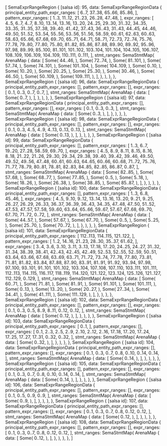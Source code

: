 [
    SemaExprRangeRegion {
        [salsa id]: 95,
        data: SemaExprRangeRegionData {
            principal_entity_path_expr_ranges: [
                6..7,
                37..38,
                65..66,
                85..86,
            ],
            pattern_expr_ranges: [
                1..3,
                11..12,
                21..23,
                26..28,
                47..48,
            ],
            expr_ranges: [
                4..5,
                6..7,
                4..7,
                8..10,
                13..14,
                13..16,
                13..20,
                24..25,
                29..30,
                31..32,
                34..35,
                33..35,
                31..35,
                37..38,
                39..40,
                41..42,
                37..43,
                36..43,
                31..43,
                44..45,
                44..46,
                49..50,
                51..52,
                53..54,
                55..56,
                53..56,
                51..56,
                58..59,
                60..61,
                62..63,
                60..63,
                58..63,
                65..66,
                67..68,
                69..70,
                65..71,
                64..71,
                58..71,
                72..73,
                72..74,
                75..76,
                77..78,
                79..80,
                77..80,
                75..80,
                81..82,
                85..86,
                87..88,
                89..90,
                89..92,
                95..96,
                97..98,
                89..99,
                85..100,
                81..101,
                101..102,
                103..104,
                101..104,
                104..105,
                106..107,
                108..109,
                106..109,
                104..109,
                110..111,
                0..111,
            ],
            stmt_ranges: SemaStmtMap(
                ArenaMap {
                    data: [
                        Some(
                            44..46,
                        ),
                        Some(
                            72..74,
                        ),
                        Some(
                            81..101,
                        ),
                        Some(
                            57..74,
                        ),
                        Some(
                            74..101,
                        ),
                        Some(
                            101..104,
                        ),
                        Some(
                            104..109,
                        ),
                        Some(
                            0..10,
                        ),
                        Some(
                            10..20,
                        ),
                        Some(
                            20..25,
                        ),
                        Some(
                            25..30,
                        ),
                        Some(
                            30..46,
                        ),
                        Some(
                            46..50,
                        ),
                        Some(
                            50..109,
                        ),
                        Some(
                            109..111,
                        ),
                    ],
                },
            ),
        },
    },
    SemaExprRangeRegion {
        [salsa id]: 96,
        data: SemaExprRangeRegionData {
            principal_entity_path_expr_ranges: [],
            pattern_expr_ranges: [],
            expr_ranges: [
                0..1,
                0..3,
                0..7,
                0..7,
            ],
            stmt_ranges: SemaStmtMap(
                ArenaMap {
                    data: [
                        Some(
                            0..7,
                        ),
                    ],
                },
            ),
        },
    },
    SemaExprRangeRegion {
        [salsa id]: 97,
        data: SemaExprRangeRegionData {
            principal_entity_path_expr_ranges: [],
            pattern_expr_ranges: [],
            expr_ranges: [
                0..1,
                0..3,
                0..3,
            ],
            stmt_ranges: SemaStmtMap(
                ArenaMap {
                    data: [
                        Some(
                            0..3,
                        ),
                    ],
                },
            ),
        },
    },
    SemaExprRangeRegion {
        [salsa id]: 98,
        data: SemaExprRangeRegionData {
            principal_entity_path_expr_ranges: [],
            pattern_expr_ranges: [],
            expr_ranges: [
                0..1,
                0..3,
                4..5,
                4..9,
                4..13,
                0..13,
                0..13,
            ],
            stmt_ranges: SemaStmtMap(
                ArenaMap {
                    data: [
                        Some(
                            0..13,
                        ),
                    ],
                },
            ),
        },
    },
    SemaExprRangeRegion {
        [salsa id]: 99,
        data: SemaExprRangeRegionData {
            principal_entity_path_expr_ranges: [],
            pattern_expr_ranges: [
                1..3,
                6..7,
                19..20,
                27..28,
                58..59,
                69..70,
            ],
            expr_ranges: [
                4..5,
                8..9,
                8..11,
                8..15,
                8..16,
                8..18,
                21..22,
                21..26,
                29..30,
                29..34,
                29..38,
                39..40,
                39..42,
                39..46,
                49..50,
                49..52,
                49..56,
                47..48,
                60..61,
                60..63,
                64..65,
                60..66,
                60..68,
                71..72,
                75..76,
                71..77,
                78..79,
                80..81,
                78..81,
                82..83,
                84..85,
                82..85,
                86..87,
                0..87,
            ],
            stmt_ranges: SemaStmtMap(
                ArenaMap {
                    data: [
                        Some(
                            82..85,
                        ),
                        Some(
                            57..68,
                        ),
                        Some(
                            68..77,
                        ),
                        Some(
                            77..85,
                        ),
                        Some(
                            0..5,
                        ),
                        Some(
                            5..18,
                        ),
                        Some(
                            18..26,
                        ),
                        Some(
                            26..38,
                        ),
                        Some(
                            38..85,
                        ),
                        Some(
                            85..87,
                        ),
                    ],
                },
            ),
        },
    },
    SemaExprRangeRegion {
        [salsa id]: 100,
        data: SemaExprRangeRegionData {
            principal_entity_path_expr_ranges: [],
            pattern_expr_ranges: [
                1..3,
                6..8,
                45..46,
            ],
            expr_ranges: [
                4..5,
                9..10,
                9..12,
                13..14,
                13..16,
                13..20,
                9..21,
                9..25,
                26..27,
                26..29,
                26..33,
                36..37,
                36..39,
                36..43,
                34..35,
                47..48,
                47..50,
                51..52,
                47..53,
                47..57,
                57..58,
                59..60,
                63..64,
                65..66,
                59..67,
                57..67,
                67..68,
                69..70,
                67..70,
                71..72,
                0..72,
            ],
            stmt_ranges: SemaStmtMap(
                ArenaMap {
                    data: [
                        Some(
                            44..57,
                        ),
                        Some(
                            57..67,
                        ),
                        Some(
                            67..70,
                        ),
                        Some(
                            0..5,
                        ),
                        Some(
                            5..25,
                        ),
                        Some(
                            25..70,
                        ),
                        Some(
                            70..72,
                        ),
                    ],
                },
            ),
        },
    },
    SemaExprRangeRegion {
        [salsa id]: 101,
        data: SemaExprRangeRegionData {
            principal_entity_path_expr_ranges: [
                112..113,
                114..115,
                121..122,
            ],
            pattern_expr_ranges: [
                1..2,
                14..16,
                21..23,
                28..30,
                35..37,
                61..62,
            ],
            expr_ranges: [
                3..4,
                3..6,
                3..10,
                3..11,
                3..13,
                17..18,
                17..20,
                24..25,
                24..27,
                31..32,
                31..34,
                38..39,
                38..41,
                42..43,
                42..45,
                42..49,
                52..53,
                52..55,
                52..59,
                50..51,
                63..64,
                63..66,
                67..68,
                63..69,
                63..71,
                71..72,
                73..74,
                77..78,
                77..80,
                73..81,
                71..81,
                81..82,
                83..84,
                87..88,
                87..90,
                83..91,
                81..91,
                91..92,
                93..94,
                97..98,
                97..100,
                93..101,
                91..101,
                101..102,
                103..104,
                107..108,
                107..110,
                103..111,
                101..111,
                112..113,
                114..115,
                116..117,
                118..119,
                114..120,
                121..122,
                123..124,
                125..126,
                121..127,
                112..129,
                0..129,
            ],
            stmt_ranges: SemaStmtMap(
                ArenaMap {
                    data: [
                        Some(
                            60..71,
                        ),
                        Some(
                            71..81,
                        ),
                        Some(
                            81..91,
                        ),
                        Some(
                            91..101,
                        ),
                        Some(
                            101..111,
                        ),
                        Some(
                            0..13,
                        ),
                        Some(
                            13..20,
                        ),
                        Some(
                            20..27,
                        ),
                        Some(
                            27..34,
                        ),
                        Some(
                            34..41,
                        ),
                        Some(
                            41..111,
                        ),
                        Some(
                            111..129,
                        ),
                    ],
                },
            ),
        },
    },
    SemaExprRangeRegion {
        [salsa id]: 102,
        data: SemaExprRangeRegionData {
            principal_entity_path_expr_ranges: [],
            pattern_expr_ranges: [],
            expr_ranges: [
                0..1,
                0..3,
                0..5,
                8..9,
                8..11,
                0..12,
                0..12,
            ],
            stmt_ranges: SemaStmtMap(
                ArenaMap {
                    data: [
                        Some(
                            0..12,
                        ),
                    ],
                },
            ),
        },
    },
    SemaExprRangeRegion {
        [salsa id]: 103,
        data: SemaExprRangeRegionData {
            principal_entity_path_expr_ranges: [
                0..1,
            ],
            pattern_expr_ranges: [],
            expr_ranges: [
                0..1,
                2..3,
                2..5,
                2..9,
                2..10,
                2..12,
                2..16,
                17..18,
                17..20,
                17..24,
                17..25,
                17..27,
                17..31,
                0..32,
                0..32,
            ],
            stmt_ranges: SemaStmtMap(
                ArenaMap {
                    data: [
                        Some(
                            0..32,
                        ),
                    ],
                },
            ),
        },
    },
    SemaExprRangeRegion {
        [salsa id]: 104,
        data: SemaExprRangeRegionData {
            principal_entity_path_expr_ranges: [],
            pattern_expr_ranges: [],
            expr_ranges: [
                0..1,
                0..3,
                0..7,
                0..8,
                0..10,
                0..14,
                0..14,
            ],
            stmt_ranges: SemaStmtMap(
                ArenaMap {
                    data: [
                        Some(
                            0..14,
                        ),
                    ],
                },
            ),
        },
    },
    SemaExprRangeRegion {
        [salsa id]: 105,
        data: SemaExprRangeRegionData {
            principal_entity_path_expr_ranges: [],
            pattern_expr_ranges: [],
            expr_ranges: [
                0..1,
                0..3,
                0..7,
                0..8,
                0..10,
                0..14,
                0..14,
            ],
            stmt_ranges: SemaStmtMap(
                ArenaMap {
                    data: [
                        Some(
                            0..14,
                        ),
                    ],
                },
            ),
        },
    },
    SemaExprRangeRegion {
        [salsa id]: 106,
        data: SemaExprRangeRegionData {
            principal_entity_path_expr_ranges: [],
            pattern_expr_ranges: [],
            expr_ranges: [
                0..1,
                0..5,
                0..9,
                0..9,
            ],
            stmt_ranges: SemaStmtMap(
                ArenaMap {
                    data: [
                        Some(
                            0..9,
                        ),
                    ],
                },
            ),
        },
    },
    SemaExprRangeRegion {
        [salsa id]: 107,
        data: SemaExprRangeRegionData {
            principal_entity_path_expr_ranges: [],
            pattern_expr_ranges: [],
            expr_ranges: [
                0..1,
                0..3,
                0..7,
                0..8,
                0..12,
                0..12,
            ],
            stmt_ranges: SemaStmtMap(
                ArenaMap {
                    data: [
                        Some(
                            0..12,
                        ),
                    ],
                },
            ),
        },
    },
    SemaExprRangeRegion {
        [salsa id]: 108,
        data: SemaExprRangeRegionData {
            principal_entity_path_expr_ranges: [],
            pattern_expr_ranges: [],
            expr_ranges: [
                0..1,
                0..3,
                0..7,
                0..8,
                0..12,
                0..12,
            ],
            stmt_ranges: SemaStmtMap(
                ArenaMap {
                    data: [
                        Some(
                            0..12,
                        ),
                    ],
                },
            ),
        },
    },
]
